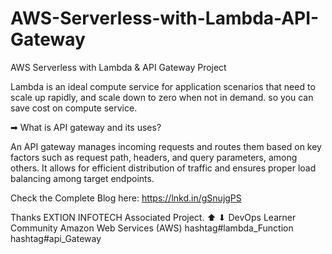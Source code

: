 # AWS-Serverless-with-Lambda-API-Gateway
 AWS Serverless with Lambda & API Gateway Project

Lambda is an ideal compute service for application scenarios that need to scale up rapidly, and scale down to zero when not in demand. so you can save cost on compute service.

➡ What is API gateway and its uses?

An API gateway manages incoming requests and routes them based on key factors such as request path, headers, and query parameters, among others. It allows for efficient distribution of traffic and ensures proper load balancing among target endpoints.


Check the Complete Blog here: https://lnkd.in/gSnujgPS



Thanks EXTION INFOTECH Associated Project. ⬆ ⬇ 
DevOps Learner Community Amazon Web Services (AWS) hashtag#lambda_Function
hashtag#api_Gateway


